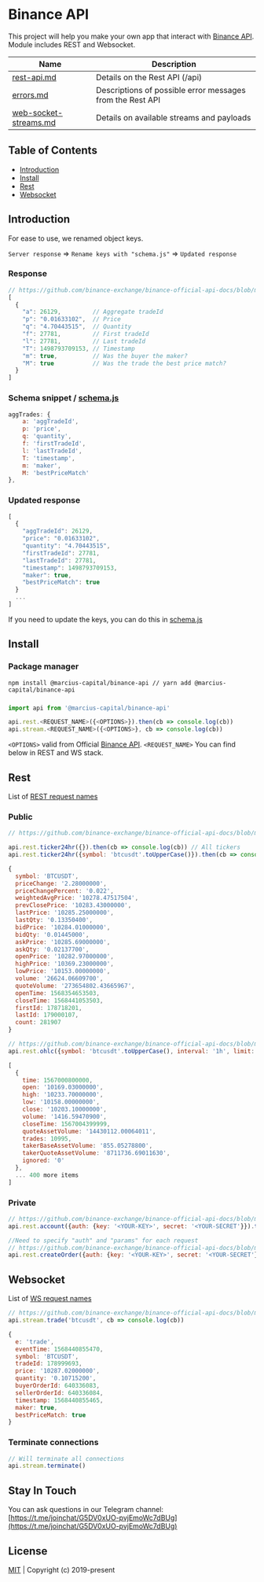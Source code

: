 # Binance API
This project will help you make your own app that interact with [Binance API](https://github.com/binance-exchange/binance-official-api-docs). Module includes REST and Websocket.

Name | Description
------------ | ------------
[rest-api.md](https://github.com/binance-exchange/binance-official-api-docs/blob/master/rest-api.md) | Details on the Rest API (/api)
[errors.md](https://github.com/binance-exchange/binance-official-api-docs/blob/master/errors.md) | Descriptions of possible error messages from the Rest API
[web-socket-streams.md](https://github.com/binance-exchange/binance-official-api-docs/blob/master/web-socket-streams.md) | Details on available streams and payloads

## Table of Contents

* [Introduction](#introduction)
* [Install](#install)
* [Rest](#rest)
* [Websocket](#websocket)

## Introduction

For ease to use, we renamed object keys.

``Server response`` => ``Rename keys with "schema.js"`` => ``Updated response``


### Response

```javascript
// https://github.com/binance-exchange/binance-official-api-docs/blob/master/rest-api.md#compressedaggregate-trades-list
[
  {
    "a": 26129,         // Aggregate tradeId
    "p": "0.01633102",  // Price
    "q": "4.70443515",  // Quantity
    "f": 27781,         // First tradeId
    "l": 27781,         // Last tradeId
    "T": 1498793709153, // Timestamp
    "m": true,          // Was the buyer the maker?
    "M": true           // Was the trade the best price match?
  }
]
```

### Schema snippet / [schema.js](/api/binance/schema.js#L7)

```javascript
aggTrades: {
    a: 'aggTradeId',
    p: 'price',
    q: 'quantity',
    f: 'firstTradeId',
    l: 'lastTradeId',
    T: 'timestamp',
    m: 'maker',
    M: 'bestPriceMatch'
},
```

### Updated response

```javascript
[
  {
    "aggTradeId": 26129,       
    "price": "0.01633102",     
    "quantity": "4.70443515",  
    "firstTradeId": 27781,      
    "lastTradeId": 27781,        
    "timestamp": 1498793709153, 
    "maker": true,          
    "bestPriceMatch": true         
  }
  ...
]

```

If you need to update the keys, you can do this in [schema.js](/api/binance/schema.js)

## Install

### Package manager

```node
npm install @marcius-capital/binance-api // yarn add @marcius-capital/binance-api
```

### 

```javascript
import api from '@marcius-capital/binance-api'

api.rest.<REQUEST_NAME>({<OPTIONS>}).then(cb => console.log(cb))
api.stream.<REQUEST_NAME>({<OPTIONS>}, cb => console.log(cb))
```
``<OPTIONS>`` valid from Official [Binance API](#binance-api). ``<REQUEST_NAME>`` You can find below in REST and WS stack.




## Rest

List of [REST request names](/api/binance/rest.js#L16)

### Public

```javascript
// https://github.com/binance-exchange/binance-official-api-docs/blob/master/rest-api.md#24hr-ticker-price-change-statistics

api.rest.ticker24hr({}).then(cb => console.log(cb)) // All tickers
api.rest.ticker24hr({symbol: 'btcusdt'.toUpperCase()}).then(cb => console.log(cb)) // Single ticker

{
  symbol: 'BTCUSDT',
  priceChange: '2.28000000',
  priceChangePercent: '0.022',
  weightedAvgPrice: '10278.47517504',
  prevClosePrice: '10283.43000000',
  lastPrice: '10285.25000000',
  lastQty: '0.13350400',
  bidPrice: '10284.01000000',
  bidQty: '0.01445000',
  askPrice: '10285.69000000',
  askQty: '0.02137700',
  openPrice: '10282.97000000',
  highPrice: '10369.23000000',
  lowPrice: '10153.00000000',
  volume: '26624.06609700',
  quoteVolume: '273654802.43665967',
  openTime: 1568354653503,
  closeTime: 1568441053503,
  firstId: 178718201,
  lastId: 179000107,
  count: 281907
}

// https://github.com/binance-exchange/binance-official-api-docs/blob/master/rest-api.md#klinecandlestick-data
api.rest.ohlc({symbol: 'btcusdt'.toUpperCase(), interval: '1h',	limit: 500}).then(cb => console.log(cb))

[
  {
    time: 1567000800000,
    open: '10169.03000000',
    high: '10233.70000000',
    low: '10158.00000000',
    close: '10203.10000000',
    volume: '1416.59470900',
    closeTime: 1567004399999,
    quoteAssetVolume: '14430112.00064011',
    trades: 10995,
    takerBaseAssetVolume: '855.05278800',
    takerQuoteAssetVolume: '8711736.69011630',
    ignored: '0'
  },
  ... 400 more items
]

```

### Private

```javascript
// https://github.com/binance-exchange/binance-official-api-docs/blob/master/rest-api.md#account-information-user_data
api.rest.account({auth: {key: '<YOUR-KEY>', secret: '<YOUR-SECRET'}}).then(cb => console.log(cb))

//Need to specify "auth" and "params" for each request
// https://github.com/binance-exchange/binance-official-api-docs/blob/master/rest-api.md#new-order--trade
api.rest.createOrder({auth: {key: '<YOUR-KEY>', secret: '<YOUR-SECRET'}, params: {symbol: 'BTCUSDT', side: 'SELL', price: '8000', quantity: '0.01' }}).then(cb => console.log(cb)).catch(cb => console.log(cb))
```

## Websocket

List of [WS request names](/api/binance/ws.js#L24)

```javascript
// https://github.com/binance-exchange/binance-official-api-docs/blob/master/web-socket-streams.md#trade-streams
api.stream.trade('btcusdt', cb => console.log(cb))

{
  e: 'trade',
  eventTime: 1568440855470,
  symbol: 'BTCUSDT',
  tradeId: 178999693,
  price: '10287.02000000',
  quantity: '0.10715200',
  buyerOrderId: 640336083,
  sellerOrderId: 640336084,
  timestamp: 1568440855465,
  maker: true,
  bestPriceMatch: true
}
```

### Terminate connections

```javascript
// Will terminate all connections
api.stream.terminate()
```

## Stay In Touch
You can ask questions in our Telegram channel: [https://t.me/joinchat/G5DV0xUO-pvjEmoWc7dBUg](https://t.me/joinchat/G5DV0xUO-pvjEmoWc7dBUg)


## License
[MIT](http://opensource.org/licenses/MIT) | Copyright (c) 2019-present
